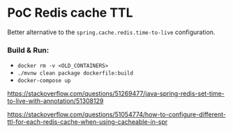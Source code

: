 # PoC Redis cache TTL
Better alternative to the `spring.cache.redis.time-to-live` configuration.

### Build & Run:
+ `docker rm -v <OLD_CONTAINERS>`
+ `./mvnw clean package dockerfile:build`
+ `docker-compose up`

https://stackoverflow.com/questions/51269477/java-spring-redis-set-time-to-live-with-annotation/51308129

https://stackoverflow.com/questions/51054774/how-to-configure-different-ttl-for-each-redis-cache-when-using-cacheable-in-spr
